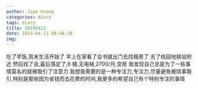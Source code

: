 ```yaml
---
author: Jaye Huang
categories: diary
tags: diary
title: 20190413
date: 2019-04-13 08:48:10
img:
---
```


吃了早饭,周末生活开始了
早上在家看了会书就出门去找租房了
去了桃园地铁站附近
然后找了会,最后落定了,6 楼,无电梯,2700/月,空房
我发现自己总是为了一些事情莫名的就被吸引了注意力
我想我需要的是一种专注力,专注力,尽量避免被琐事吸引,特别是那些因为省钱而去花费的时间,我更多的希望自己有个特别专注的事情
